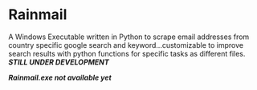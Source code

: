 # Rainmail
A Windows Executable written in Python to scrape email addresses from country specific google search and keyword...customizable to improve search results with python functions for specific tasks as different files.
***STILL UNDER DEVELOPMENT***

***Rainmail.exe not available yet***

